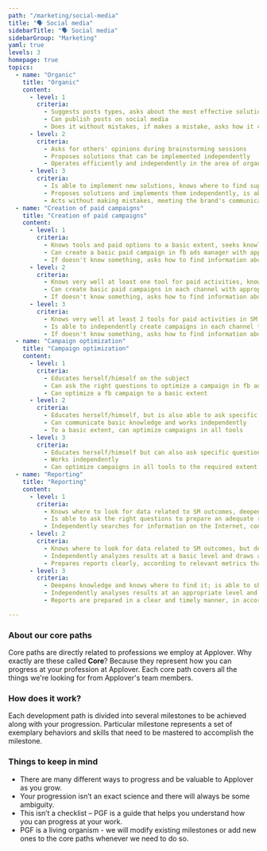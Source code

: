 ```yaml
---
path: "/marketing/social-media"
title: "🗣️ Social media"
sidebarTitle: "🗣️ Social media"
sidebarGroup: "Marketing"
yaml: true
levels: 3
homepage: true
topics:
  - name: "Organic"
    title: "Organic"
    content:
      - level: 1
        criteria:
          - Suggests posts types, asks about the most effective solutions
          - Can publish posts on social media
          - Does it without mistakes, if makes a mistake, asks how it can be fixed
      - level: 2
        criteria:
          - Asks for others' opinions during brainstorming sessions
          - Proposes solutions that can be implemented independently
          - Operates efficiently and independently in the area of organic activities
      - level: 3
        criteria:
          - Is able to implement new solutions, knows where to find support in the area, is up to date with SM
          - Proposes solutions and implements them independently, is able to coordinate implementation, passes the knowledge to others
          - Acts without making mistakes, meeting the brand's communication and business objectives
  - name: "Creation of paid campaigns"
    title: "Creation of paid campaigns"
    content:
      - level: 1
        criteria:
          - Knows tools and paid options to a basic extent, seeks knowledge
          - Can create a basic paid campaign in fb ads manager with appropriate placements
          - If doesn't know something, asks how to find information about it or asks for help
      - level: 2
        criteria:
          - Knows very well at least one tool for paid activities, knows where to look for knowledge to deepen it
          - Can create basic paid campaigns in each channel with appropriate placements
          - If doesn't know something, asks how to find information about it or asks for help
      - level: 3
        criteria:
          - Knows very well at least 2 tools for paid activities in SM; knows where to expand knowledge and how to share it
          - Is able to independently create campaigns in each channel to meet brand business objectives
          - If doesn't know something, asks how to find information about it or asks for help
  - name: "Campaign optimization"
    title: "Campaign optimization"
    content:
      - level: 1
        criteria:
          - Educates herself/himself on the subject
          - Can ask the right questions to optimize a campaign in fb ads manager
          - Can optimize a fb campaign to a basic extent
      - level: 2
        criteria:
          - Educates herself/himself, but is also able to ask specific questions to develop her/his knowledge
          - Can communicate basic knowledge and works independently
          - To a basic extent, can optimize campaigns in all tools
      - level: 3
        criteria:
          - Educates herself/himself but can also ask specific questions to develop her/his knowledge; passes on her/his knowledge to others
          - Works independently
          - Can optimize campaigns in all tools to the required extent
  - name: "Reporting"
    title: "Reporting"
    content:
      - level: 1
        criteria:
          - Knows where to look for data related to SM outcomes, deepens this knowledge
          - Is able to ask the right questions to prepare an adequate report/extract data
          - Independently searches for information on the Internet, contacts with support
      - level: 2
        criteria:
          - Knows where to look for data related to SM outcomes, but deepens that knowledge and knows where to look
          - Independently analyzes results at a basic level and draws appropriate conclusions
          - Prepares reports clearly, according to relevant metrics that regarding business objectives
      - level: 3
        criteria:
          - Deepens knowledge and knows where to find it; is able to share it with others
          - Independently analyses results at an appropriate level and draws appropriate conclusions; takes initiative in the context of reporting improvements
          - Reports are prepared in a clear and timely manner, in accordance with relevant metrics that translate into business objectives and allow for SM activities evaluation

---
```

### About our core paths
Core paths are directly related to professions we employ at Applover. Why exactly are these called **Core**? Because they represent how you can progress at your profession at Applover. Each core path covers all the things we're looking for from Applover's team members.

### How does it work?
Each development path is divided into several milestones to be achieved along with your progression. Particular milestone represents a set of exemplary behaviors and skills that need to be mastered to accomplish the milestone.

### Things to keep in mind
- There are many different ways to progress and be valuable to Applover as you grow.
- Your progression isn’t an exact science and there will always be some ambiguity.
- This isn’t a checklist – PGF is a guide that helps you understand how you can progress at your work.
- PGF is a living organism - we will modify existing milestones or add new ones to the core paths whenever we need to do so.
